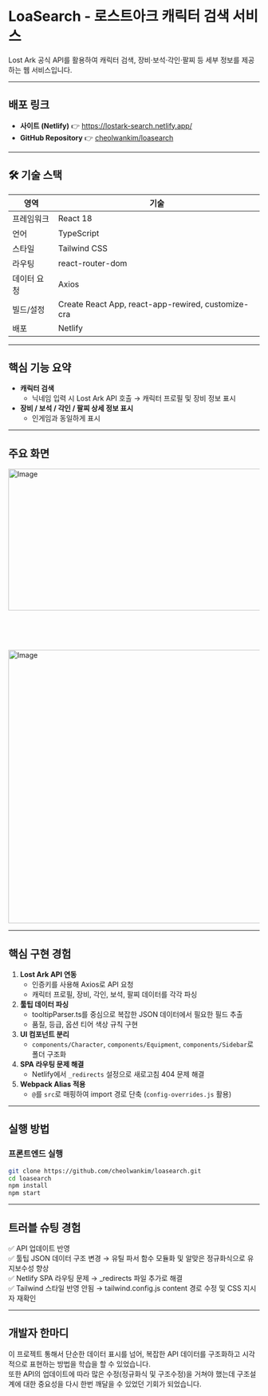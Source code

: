 # LoaSearch - 로스트아크 캐릭터 검색 서비스

Lost Ark 공식 API를 활용하여 캐릭터 검색, 장비·보석·각인·팔찌 등 세부 정보를 제공하는 웹 서비스입니다.  

---

##  배포 링크
- **사이트 (Netlify)** 👉 https://lostark-search.netlify.app/
- **GitHub Repository** 👉 [cheolwankim/loasearch](https://github.com/cheolwankim/loasearch)

---

## 🛠 기술 스택

| 영역         | 기술 |
|--------------|------|
| 프레임워크   | React 18 |
| 언어         | TypeScript |
| 스타일       | Tailwind CSS |
| 라우팅       | react-router-dom |
| 데이터 요청  | Axios |
| 빌드/설정    | Create React App, react-app-rewired, customize-cra |
| 배포         | Netlify |

---

## 핵심 기능 요약
- **캐릭터 검색**
  - 닉네임 입력 시 Lost Ark API 호출 → 캐릭터 프로필 및 장비 정보 표시
- **장비 / 보석 / 각인 / 팔찌 상세 정보 표시**
  - 인게임과 동일하게 표시
---

## 주요 화면
<img width="1029" height="284" alt="Image" src="https://github.com/user-attachments/assets/b22a0bdb-6754-4114-8039-594931a3fa60" />

<br><br><br>





<img width="1027" height="548" alt="Image" src="https://github.com/user-attachments/assets/3ffabdae-081c-4090-9a95-d269da4b800a" />


---

## 핵심 구현 경험

1. **Lost Ark API 연동**
   - 인증키를 사용해 Axios로 API 요청
   - 캐릭터 프로필, 장비, 각인, 보석, 팔찌 데이터를 각각 파싱
2. **툴팁 데이터 파싱**
   - tooltipParser.ts를 중심으로 복잡한 JSON 데이터에서 필요한 필드 추출
   - 품질, 등급, 옵션 티어 색상 규칙 구현
3. **UI 컴포넌트 분리**
   - `components/Character`, `components/Equipment`, `components/Sidebar`로 폴더 구조화
4. **SPA 라우팅 문제 해결**
   - Netlify에서 `_redirects` 설정으로 새로고침 404 문제 해결
5. **Webpack Alias 적용**
   - `@`를 `src`로 매핑하여 import 경로 단축 (`config-overrides.js` 활용)

---

## 실행 방법

### 프론트엔드 실행
```bash
git clone https://github.com/cheolwankim/loasearch.git
cd loasearch
npm install
npm start
```
---
## 트러블 슈팅 경험
✅ API 업데이트 반영  
✅ 툴팁 JSON 데이터 구조 변경 → 유틸 파서 함수 모듈화 및 알맞은 정규화식으로 유지보수성 향상  
✅ Netlify SPA 라우팅 문제 → _redirects 파일 추가로 해결  
✅ Tailwind 스타일 반영 안됨 → tailwind.config.js content 경로 수정 및 CSS 지시자 재확인  


---
## 개발자 한마디
이 프로젝트 통해서 단순한 데이터 표시를 넘어, 복잡한 API 데이터를 구조화하고 시각적으로 표현하는 방법을 학습을 할 수 있었습니다.  
또한 API의 업데이트에 따라 많은 수정(정규화식 및 구조수정)을 거쳐야 했는데 구조설계에 대한 중요성을 다시 한번 깨달을 수 있었던 기회가 되었습니다.



